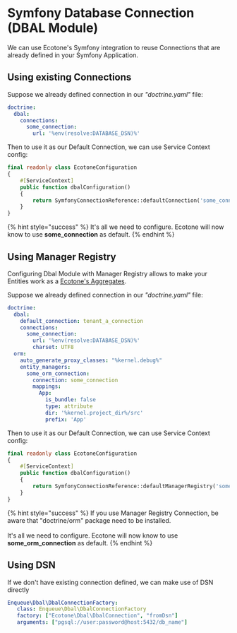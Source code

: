 # Symfony Database Connection (DBAL Module)

We can use Ecotone's Symfony integration to reuse Connections that are already defined in your Symfony Application.

## Using existing Connections

Suppose we already defined connection in our _"doctrine.yaml"_ file:

```yaml
doctrine:
  dbal:
    connections:
      some_connection:
        url: '%env(resolve:DATABASE_DSN)%'
```

Then to use it as our Default Connection, we can use Service Context config:

```php
final readonly class EcotoneConfiguration
{
    #[ServiceContext]
    public function dbalConfiguration()
    {
        return SymfonyConnectionReference::defaultConnection('some_connection');
    }
}
```

{% hint style="success" %}
It's all we need to configure. Ecotone will now know to use **some\_connection** as default.
{% endhint %}

## Using Manager Registry

Configuring Dbal Module with Manager Registry allows to make your Entities work as a [Ecotone's Aggregates](../../modelling/command-handling/state-stored-aggregate/).

Suppose we already defined connection in our _"doctrine.yaml"_ file:

```yaml
doctrine:
  dbal:
    default_connection: tenant_a_connection
    connections:
      some_connection:
        url: '%env(resolve:DATABASE_DSN)%'
        charset: UTF8
  orm:
    auto_generate_proxy_classes: "%kernel.debug%"
    entity_managers:
      some_orm_connection:
        connection: some_connection
        mappings:
          App:
            is_bundle: false
            type: attribute
            dir: '%kernel.project_dir%/src'
            prefix: 'App'
```

Then to use it as our Default Connection, we can use Service Context config:

```php
final readonly class EcotoneConfiguration
{
    #[ServiceContext]
    public function dbalConfiguration()
    {
        return SymfonyConnectionReference::defaultManagerRegistry('some_connection');
    }
}
```

{% hint style="success" %}
If you use Manager Registry Connection, be aware that "doctrine/orm" package need to be installed.\
\
It's all we need to configure. Ecotone will now know to use **some\_orm\_connection** as default.
{% endhint %}

## **Using DSN**

If we don't have existing connection defined, we can make use of DSN directly

```yaml
Enqueue\Dbal\DbalConnectionFactory:
   class: Enqueue\Dbal\DbalConnectionFactory
   factory: ["Ecotone\Dbal\DbalConnection", "fromDsn"]
   arguments: ["pgsql://user:password@host:5432/db_name"]
```
